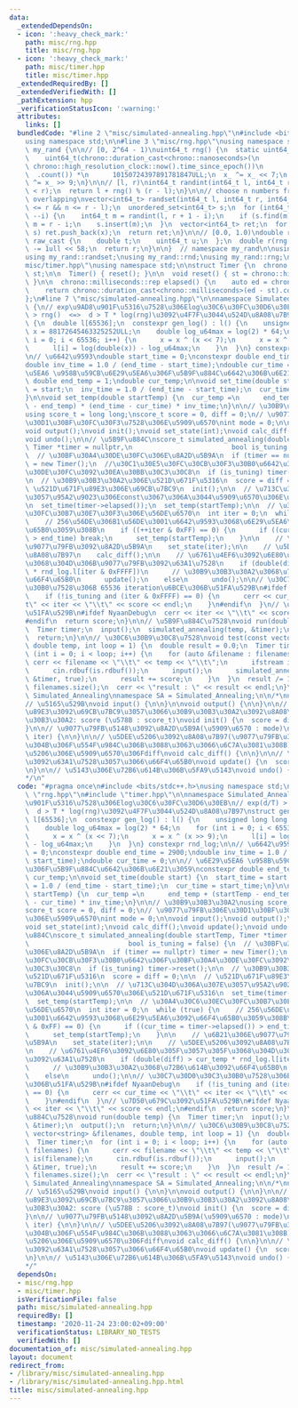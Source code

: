 ```yaml
---
data:
  _extendedDependsOn:
  - icon: ':heavy_check_mark:'
    path: misc/rng.hpp
    title: misc/rng.hpp
  - icon: ':heavy_check_mark:'
    path: misc/timer.hpp
    title: misc/timer.hpp
  _extendedRequiredBy: []
  _extendedVerifiedWith: []
  _pathExtension: hpp
  _verificationStatusIcon: ':warning:'
  attributes:
    links: []
  bundledCode: "#line 2 \"misc/simulated-annealing.hpp\"\n#include <bits/stdc++.h>\n\
    using namespace std;\n\n#line 3 \"misc/rng.hpp\"\nusing namespace std;\n\nnamespace\
    \ my_rand {\n\n// [0, 2^64 - 1)\nuint64_t rng() {\n  static uint64_t x_ =\n  \
    \    uint64_t(chrono::duration_cast<chrono::nanoseconds>(\n                  \
    \ chrono::high_resolution_clock::now().time_since_epoch())\n                 \
    \  .count()) *\n      10150724397891781847ULL;\n  x_ ^= x_ << 7;\n  return x_\
    \ ^= x_ >> 9;\n}\n\n// [l, r)\nint64_t randint(int64_t l, int64_t r) {\n  assert(l\
    \ < r);\n  return l + rng() % (r - l);\n}\n\n// choose n numbers from [l, r) without\
    \ overlapping\nvector<int64_t> randset(int64_t l, int64_t r, int64_t n) {\n  assert(l\
    \ <= r && n <= r - l);\n  unordered_set<int64_t> s;\n  for (int64_t i = n; i;\
    \ --i) {\n    int64_t m = randint(l, r + 1 - i);\n    if (s.find(m) != s.end())\
    \ m = r - i;\n    s.insert(m);\n  }\n  vector<int64_t> ret;\n  for (auto& x :\
    \ s) ret.push_back(x);\n  return ret;\n}\n\n// [0.0, 1.0)\ndouble rnd() {\n  union\
    \ raw_cast {\n    double t;\n    uint64_t u;\n  };\n  double r(rng());\n  ((raw_cast*)(&r))->u\
    \ -= 1ull << 58;\n  return r;\n}\n\n}  // namespace my_rand\n\nusing my_rand::randint;\n\
    using my_rand::randset;\nusing my_rand::rnd;\nusing my_rand::rng;\n#line 3 \"\
    misc/timer.hpp\"\nusing namespace std;\n\nstruct Timer {\n  chrono::high_resolution_clock::time_point\
    \ st;\n\n  Timer() { reset(); }\n\n  void reset() { st = chrono::high_resolution_clock::now();\
    \ }\n\n  chrono::milliseconds::rep elapsed() {\n    auto ed = chrono::high_resolution_clock::now();\n\
    \    return chrono::duration_cast<chrono::milliseconds>(ed - st).count();\n  }\n\
    };\n#line 7 \"misc/simulated-annealing.hpp\"\n\nnamespace Simulated_Annealing\
    \ {\n// exp\u9AD8\u901F\u5316\u7528\u306Elog\u30C6\u30FC\u30D6\u30EB\n// exp(d/T)\
    \ > rng()  <=>  d > T * log(rng)\u3092\u4F7F\u3044\u524D\u8A08\u7B97\nstruct gen_log\
    \ {\n  double l[65536];\n  constexpr gen_log() : l() {\n    unsigned long long\
    \ x = 88172645463325252ULL;\n    double log_u64max = log(2) * 64;\n    for (int\
    \ i = 0; i < 65536; i++) {\n      x = x ^ (x << 7);\n      x = x ^ (x >> 9);\n\
    \      l[i] = log(double(x)) - log_u64max;\n    }\n  }\n} constexpr rnd_log;\n\
    \n// \u6642\u9593\ndouble start_time = 0;\nconstexpr double end_time = 2900;\n\
    double inv_time = 1.0 / (end_time - start_time);\ndouble cur_time = 0;\n\n// \u6E29\
    \u5EA6 \u958B\u59CB\u6E29\u5EA6\u306F\u5B9F\u884C\u6642\u306B\u6E21\u3059\nconstexpr\
    \ double end_temp = 1;\ndouble cur_temp;\n\nvoid set_time(double start) {\n  start_time\
    \ = start;\n  inv_time = 1.0 / (end_time - start_time);\n  cur_time = start_time;\n\
    }\n\nvoid set_temp(double startTemp) {\n  cur_temp =\n      end_temp + (startTemp\
    \ - end_temp) * (end_time - cur_time) * inv_time;\n}\n\n// \u30B9\u30B3\u30A2\n\
    using score_t = long long;\nscore_t score = 0, diff = 0;\n// \u9077\u79FB\u306E\
    \u30D1\u30BF\u30FC\u30F3\u7528\u306E\u5909\u6570\nint mode = 0;\n\nvoid input();\n\
    void output();\nvoid init();\nvoid set_state(int);\nvoid calc_diff();\nvoid update();\n\
    void undo();\n\n// \u5B9F\u884C\nscore_t simulated_annealing(double startTemp,\
    \ Timer *timer = nullptr,\n                         bool is_tuning = false) {\n\
    \  // \u30BF\u30A4\u30DE\u30FC\u306E\u8A2D\u5B9A\n  if (timer == nullptr) timer\
    \ = new Timer();\n  //\u30C1\u30E5\u30FC\u30CB\u30F3\u30B0\u6642\u306F\u30BF\u30A4\
    \u30DE\u30FC\u3092\u30EA\u30BB\u30C3\u30C8\n  if (is_tuning) timer->reset();\n\
    \n  // \u30B9\u30B3\u30A2\u306E\u521D\u671F\u5316\n  score = diff = 0;\n\n  //\
    \ \u521D\u671F\u89E3\u306E\u69CB\u7BC9\n  init();\n\n  // \u713C\u304D\u306A\u307E\
    \u3057\u95A2\u9023\u306Econst\u3067\u306A\u3044\u5909\u6570\u306E\u521D\u671F\u5316\
    \n  set_time(timer->elapsed());\n  set_temp(startTemp);\n\n  // \u30A4\u30C6\u30EC\
    \u30FC\u30B7\u30E7\u30F3\u306E\u56DE\u6570\n  int iter = 0;\n  while (true) {\n\
    \    // 256\u56DE\u306B1\u56DE\u3001\u6642\u9593\u3068\u6E29\u5EA6\u3092\u66F4\
    \u65B0\u3059\u308B\n    if ((++iter & 0xFF) == 0) {\n      if ((cur_time = timer->elapsed())\
    \ > end_time) break;\n      set_temp(startTemp);\n    }\n\n    // \u6B21\u306E\
    \u9077\u79FB\u3092\u8A2D\u5B9A\n    set_state(iter);\n\n    // \u5DEE\u5206\u3092\
    \u8A08\u7B97\n    calc_diff();\n\n    // \u6761\u4EF6\u3092\u6E80\u305F\u3057\u305F\
    \u3068\u304D\u306B\u9077\u79FB\u3092\u63A1\u7528\n    if (double(diff) > cur_temp\
    \ * rnd_log.l[iter & 0xFFFF])\n      // \u30B9\u30B3\u30A2\u3068\u72B6\u614B\u3092\
    \u66F4\u65B0\n      update();\n    else\n      undo();\n\n// \u30C7\u30D0\u30C3\
    \u30B0\u7528\u306B 65536 iteration\u6BCE\u306B\u51FA\u529B\n#ifdef NyaanDebug\n\
    \    if (!is_tuning and (iter & 0xFFFF) == 0) {\n      cerr << cur_time << \"\\\
    t\" << iter << \"\\t\" << score << endl;\n    }\n#endif\n  }\n// \u7D50\u679C\u3092\
    \u51FA\u529B\n#ifdef NyaanDebug\n  cerr << iter << \"\\t\" << score << endl;\n\
    #endif\n  return score;\n}\n\n// \u5B9F\u884C\u7528\nvoid run(double temp) {\n\
    \  Timer timer;\n  input();\n  simulated_annealing(temp, &timer);\n  output();\n\
    \  return;\n}\n\n// \u30C6\u30B9\u30C8\u7528\nvoid test(const vector<string> &filenames,\
    \ double temp, int loop = 1) {\n  double result = 0.0;\n  Timer timer;\n  for\
    \ (int i = 0; i < loop; i++) {\n    for (auto &filename : filenames) {\n     \
    \ cerr << filename << \"\\t\" << temp << \"\\t\";\n      ifstream is(filename);\n\
    \      cin.rdbuf(is.rdbuf());\n      input();\n      simulated_annealing(temp,\
    \ &timer, true);\n      result += score;\n    }\n  }\n  result /= 1.0 * loop *\
    \ filenames.size();\n  cerr << \"result : \" << result << endl;\n}\n\n}  // namespace\
    \ Simulated_Annealing\nnamespace SA = Simulated_Annealing;\n\n/*\nnamespace Simulated_Annealing{\n\
    // \u5165\u529B\nvoid input() {\n\n}\n\nvoid output() {\n\n}\n\n// \u521D\u671F\
    \u89E3\u3092\u69CB\u7BC9\u3057\u3066\u30B9\u30B3\u30A2\u3092\u8A08\u7B97\n// \u30B9\
    \u30B3\u30A2: score (\u578B : score_t)\nvoid init() {\n  score = diff = 0;\n\n\
    }\n\n// \u9077\u79FB\u5148\u3092\u8A2D\u5B9A(\u5909\u6570 : mode)\nvoid set_state(int\
    \ iter) {\n\n}\n\n// \u5DEE\u5206\u3092\u8A08\u7B97(\u9077\u79FB\u3092\u3059\u308B\
    \u304B\u306F\u554F\u984C\u306B\u3088\u3063\u3066\u6C7A\u3081\u308B)\n// \u5DEE\
    \u5206\u306E\u5909\u6570\u306Fdiff\nvoid calc_diff() {\n\n}\n\n// \u9077\u79FB\
    \u3092\u63A1\u7528\u3057\u3066\u66F4\u65B0\nvoid update() {\n  score += diff;\n\
    \n}\n\n// \u5143\u306E\u72B6\u614B\u306B\u5FA9\u5143\nvoid undo() {\n\n}\n}\n\
    */\n"
  code: "#pragma once\n#include <bits/stdc++.h>\nusing namespace std;\n\n#include\
    \ \"rng.hpp\"\n#include \"timer.hpp\"\n\nnamespace Simulated_Annealing {\n// exp\u9AD8\
    \u901F\u5316\u7528\u306Elog\u30C6\u30FC\u30D6\u30EB\n// exp(d/T) > rng()  <=>\
    \  d > T * log(rng)\u3092\u4F7F\u3044\u524D\u8A08\u7B97\nstruct gen_log {\n  double\
    \ l[65536];\n  constexpr gen_log() : l() {\n    unsigned long long x = 88172645463325252ULL;\n\
    \    double log_u64max = log(2) * 64;\n    for (int i = 0; i < 65536; i++) {\n\
    \      x = x ^ (x << 7);\n      x = x ^ (x >> 9);\n      l[i] = log(double(x))\
    \ - log_u64max;\n    }\n  }\n} constexpr rnd_log;\n\n// \u6642\u9593\ndouble start_time\
    \ = 0;\nconstexpr double end_time = 2900;\ndouble inv_time = 1.0 / (end_time -\
    \ start_time);\ndouble cur_time = 0;\n\n// \u6E29\u5EA6 \u958B\u59CB\u6E29\u5EA6\
    \u306F\u5B9F\u884C\u6642\u306B\u6E21\u3059\nconstexpr double end_temp = 1;\ndouble\
    \ cur_temp;\n\nvoid set_time(double start) {\n  start_time = start;\n  inv_time\
    \ = 1.0 / (end_time - start_time);\n  cur_time = start_time;\n}\n\nvoid set_temp(double\
    \ startTemp) {\n  cur_temp =\n      end_temp + (startTemp - end_temp) * (end_time\
    \ - cur_time) * inv_time;\n}\n\n// \u30B9\u30B3\u30A2\nusing score_t = long long;\n\
    score_t score = 0, diff = 0;\n// \u9077\u79FB\u306E\u30D1\u30BF\u30FC\u30F3\u7528\
    \u306E\u5909\u6570\nint mode = 0;\n\nvoid input();\nvoid output();\nvoid init();\n\
    void set_state(int);\nvoid calc_diff();\nvoid update();\nvoid undo();\n\n// \u5B9F\
    \u884C\nscore_t simulated_annealing(double startTemp, Timer *timer = nullptr,\n\
    \                         bool is_tuning = false) {\n  // \u30BF\u30A4\u30DE\u30FC\
    \u306E\u8A2D\u5B9A\n  if (timer == nullptr) timer = new Timer();\n  //\u30C1\u30E5\
    \u30FC\u30CB\u30F3\u30B0\u6642\u306F\u30BF\u30A4\u30DE\u30FC\u3092\u30EA\u30BB\
    \u30C3\u30C8\n  if (is_tuning) timer->reset();\n\n  // \u30B9\u30B3\u30A2\u306E\
    \u521D\u671F\u5316\n  score = diff = 0;\n\n  // \u521D\u671F\u89E3\u306E\u69CB\
    \u7BC9\n  init();\n\n  // \u713C\u304D\u306A\u307E\u3057\u95A2\u9023\u306Econst\u3067\
    \u306A\u3044\u5909\u6570\u306E\u521D\u671F\u5316\n  set_time(timer->elapsed());\n\
    \  set_temp(startTemp);\n\n  // \u30A4\u30C6\u30EC\u30FC\u30B7\u30E7\u30F3\u306E\
    \u56DE\u6570\n  int iter = 0;\n  while (true) {\n    // 256\u56DE\u306B1\u56DE\
    \u3001\u6642\u9593\u3068\u6E29\u5EA6\u3092\u66F4\u65B0\u3059\u308B\n    if ((++iter\
    \ & 0xFF) == 0) {\n      if ((cur_time = timer->elapsed()) > end_time) break;\n\
    \      set_temp(startTemp);\n    }\n\n    // \u6B21\u306E\u9077\u79FB\u3092\u8A2D\
    \u5B9A\n    set_state(iter);\n\n    // \u5DEE\u5206\u3092\u8A08\u7B97\n    calc_diff();\n\
    \n    // \u6761\u4EF6\u3092\u6E80\u305F\u3057\u305F\u3068\u304D\u306B\u9077\u79FB\
    \u3092\u63A1\u7528\n    if (double(diff) > cur_temp * rnd_log.l[iter & 0xFFFF])\n\
    \      // \u30B9\u30B3\u30A2\u3068\u72B6\u614B\u3092\u66F4\u65B0\n      update();\n\
    \    else\n      undo();\n\n// \u30C7\u30D0\u30C3\u30B0\u7528\u306B 65536 iteration\u6BCE\
    \u306B\u51FA\u529B\n#ifdef NyaanDebug\n    if (!is_tuning and (iter & 0xFFFF)\
    \ == 0) {\n      cerr << cur_time << \"\\t\" << iter << \"\\t\" << score << endl;\n\
    \    }\n#endif\n  }\n// \u7D50\u679C\u3092\u51FA\u529B\n#ifdef NyaanDebug\n  cerr\
    \ << iter << \"\\t\" << score << endl;\n#endif\n  return score;\n}\n\n// \u5B9F\
    \u884C\u7528\nvoid run(double temp) {\n  Timer timer;\n  input();\n  simulated_annealing(temp,\
    \ &timer);\n  output();\n  return;\n}\n\n// \u30C6\u30B9\u30C8\u7528\nvoid test(const\
    \ vector<string> &filenames, double temp, int loop = 1) {\n  double result = 0.0;\n\
    \  Timer timer;\n  for (int i = 0; i < loop; i++) {\n    for (auto &filename :\
    \ filenames) {\n      cerr << filename << \"\\t\" << temp << \"\\t\";\n      ifstream\
    \ is(filename);\n      cin.rdbuf(is.rdbuf());\n      input();\n      simulated_annealing(temp,\
    \ &timer, true);\n      result += score;\n    }\n  }\n  result /= 1.0 * loop *\
    \ filenames.size();\n  cerr << \"result : \" << result << endl;\n}\n\n}  // namespace\
    \ Simulated_Annealing\nnamespace SA = Simulated_Annealing;\n\n/*\nnamespace Simulated_Annealing{\n\
    // \u5165\u529B\nvoid input() {\n\n}\n\nvoid output() {\n\n}\n\n// \u521D\u671F\
    \u89E3\u3092\u69CB\u7BC9\u3057\u3066\u30B9\u30B3\u30A2\u3092\u8A08\u7B97\n// \u30B9\
    \u30B3\u30A2: score (\u578B : score_t)\nvoid init() {\n  score = diff = 0;\n\n\
    }\n\n// \u9077\u79FB\u5148\u3092\u8A2D\u5B9A(\u5909\u6570 : mode)\nvoid set_state(int\
    \ iter) {\n\n}\n\n// \u5DEE\u5206\u3092\u8A08\u7B97(\u9077\u79FB\u3092\u3059\u308B\
    \u304B\u306F\u554F\u984C\u306B\u3088\u3063\u3066\u6C7A\u3081\u308B)\n// \u5DEE\
    \u5206\u306E\u5909\u6570\u306Fdiff\nvoid calc_diff() {\n\n}\n\n// \u9077\u79FB\
    \u3092\u63A1\u7528\u3057\u3066\u66F4\u65B0\nvoid update() {\n  score += diff;\n\
    \n}\n\n// \u5143\u306E\u72B6\u614B\u306B\u5FA9\u5143\nvoid undo() {\n\n}\n}\n\
    */"
  dependsOn:
  - misc/rng.hpp
  - misc/timer.hpp
  isVerificationFile: false
  path: misc/simulated-annealing.hpp
  requiredBy: []
  timestamp: '2020-11-24 23:00:02+09:00'
  verificationStatus: LIBRARY_NO_TESTS
  verifiedWith: []
documentation_of: misc/simulated-annealing.hpp
layout: document
redirect_from:
- /library/misc/simulated-annealing.hpp
- /library/misc/simulated-annealing.hpp.html
title: misc/simulated-annealing.hpp
---
```

